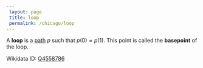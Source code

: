 ```yaml
---
 layout: page
 title: loop
 permalink: /chicago/loop
---
```

A **loop** is a [path](https://mathgloss.github.io/MathGloss/path) $p$ such that $p(0) = p(1)$. This point is called the **basepoint** of the loop.

Wikidata ID: [Q4558786](https://www.wikidata.org/wiki/Q4558786)